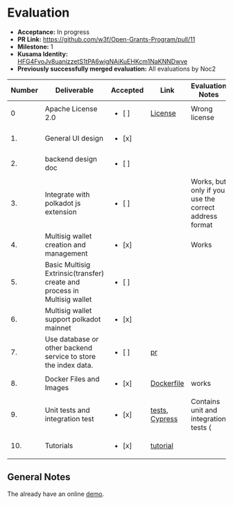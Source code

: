 # Evaluation

* **Acceptance:** In progress
* **PR Link:** https://github.com/w3f/Open-Grants-Program/pull/11
* **Milestone:** 1
* **Kusama Identity:** [HFG4FvoJv8uanizzetS1tPA6wigNAiKuEHKcm1NaKNNDwve](https://polkascan.io/pre/kusama/account/HFG4FvoJv8uanizzetS1tPA6wigNAiKuEHKcm1NaKNNDwve)
* **Previously successfully merged evaluation:** All evaluations by Noc2

| Number | Deliverable | Accepted | Link | Evaluation Notes |
| ------------- | ------------- | ------------- | ------------- |------------- |
| 0 |  Apache License 2.0 | <ul><li>[ ] </li></ul> | [License](https://github.com/itering/subscan-multisig-ui/blob/main/LICENSE) |  Wrong license |
| 1. | General UI design |<ul><li>[x] </li></ul>| |
| 2. | backend design doc |<ul><li>[ ] </li></ul>| |
| 3. | Integrate with polkadot js extension |<ul><li>[ ] </li></ul>| | Works, but only if you use the correct address format
| 4. | Multisig wallet creation and management |<ul><li>[x] </li></ul>| | Works
| 5. | Basic Multisig Extrinsic(transfer) create and process in Multisig wallet |<ul><li>[ ] </li></ul>| |
| 6. | Multisig wallet support polkadot mainnet |<ul><li>[x] </li></ul>| |
| 7. | Use database or other backend service to store the index data.|<ul><li>[ ] </li></ul>| [pr](https://github.com/itering/subscan-multisig-ui/commit/30f83b4a4d9f0f060c46db103cee3125e8f0e487) |
| 8. | Docker Files and Images |<ul><li>[x] </li></ul>| [Dockerfile](https://github.com/itering/subscan-multisig-ui/blob/main/Dockerfile) | works
| 9. | Unit tests and integration test |<ul><li>[x] </li></ul>| [tests](https://github.com/itering/subscan-multisig-ui/tree/main/tests), [Cypress](https://github.com/itering/subscan-multisig-ui/tree/main/cypress) | Contains unit and integration tests (
| 10. | Tutorials |<ul><li>[x] </li></ul>| [tutorial](https://github.com/itering/subscan-multisig-ui#tutorial) |

## General Notes

The already have an online [demo](https://multisig.subscan.io.l2me.com/). 
